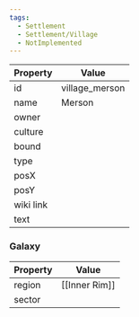 ```yaml
---
tags:
  - Settlement
  - Settlement/Village
  - NotImplemented
---
```


| Property  | Value          |
| --------- | -------------- |
| id        | village_merson |
| name      | Merson         |
| owner     |                |
| culture   |                |
| bound     |                |
| type      |                |
| posX      |                |
| posY      |                |
| wiki link |                |
| text      |                |

### Galaxy
| Property | Value         |
| -------- | ------------- |
| region   | [[Inner Rim]] |
| sector   |               |
